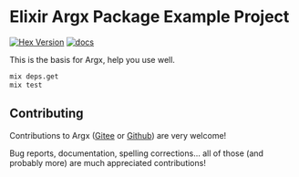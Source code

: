 # Elixir Argx Package Example Project

[![Hex Version](https://img.shields.io/hexpm/v/argx.svg)](https://hex.pm/packages/argx) [![docs](https://img.shields.io/badge/docs-hexpm-blue.svg)](https://hexdocs.pm/argx/)

This is the basis for Argx, help you use well.

```bash
mix deps.get
mix test
```

## Contributing
Contributions to Argx ([Gitee](https://gitee.com/lizhaochao/argx) or [Github](https://github.com/lizhaochao/argx)) are very welcome!

Bug reports, documentation, spelling corrections... all of those (and probably more) are much appreciated contributions!


